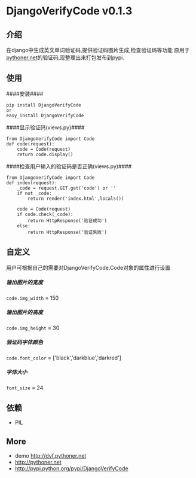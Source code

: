 DjangoVerifyCode v0.1.3
=======================
介绍
----
在django中生成英文单词验证码,提供验证码图片生成,检查验证码等功能
原用于[pythoner.net](http://pythoner.net)的验证码,现整理出来打包发布到pypi.

使用
---
####安装####
```
pip install DjangoVerifyCode
or
easy_install DjangoVerifyCode
```
####显示验证码(views.py)####
```
from DjangoVerifyCode import Code
def code(request):
    code = Code(request)
    return code.display()
```

####检查用户输入的验证码是否正确(views.py)####
```
from DjangoVerifyCode import Code
def index(request):
    _code = request.GET.get('code') or ''
    if not _code:
        return render('index.html',locals())

    code = Code(request)
    if code.check(_code):
        return HttpResponse('验证成功')
    else:
        return HttpResponse('验证失败')
```

自定义
-----
用户可根据自己的需要对DjangoVerifyCode.Code对象的属性进行设置
##### 输出图片的宽度 #####
`code.img_width` = 150
##### 输出图片的高度 #####
`code.img_height` = 30
##### 验证码字体颜色 #####
`code.font_color` = ['black','darkblue','darkred']
##### 字体大小 #####
`font_size` = 24

依赖
----
+ PIL

More
----
+ demo <http://dvf.pythoner.net>
+ <http://pythoner.net>
+ <http://pypi.python.org/pypi/DjangoVerifyCode>

